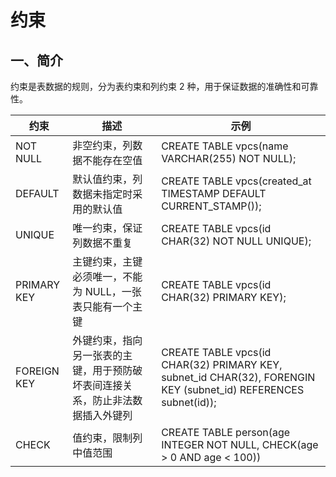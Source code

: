 # 约束
## 一、简介
约束是表数据的规则，分为表约束和列约束 2 种，用于保证数据的准确性和可靠性。

约束 | 描述 | 示例
---- | ---- | ----
NOT NULL | 非空约束，列数据不能存在空值 | CREATE TABLE vpcs(name VARCHAR(255) NOT NULL);
DEFAULT | 默认值约束，列数据未指定时采用的默认值 |  CREATE TABLE vpcs(created_at TIMESTAMP DEFAULT CURRENT_STAMP());
UNIQUE | 唯一约束，保证列数据不重复 | CREATE TABLE vpcs(id CHAR(32) NOT NULL UNIQUE);
PRIMARY KEY | 主键约束，主键必须唯一，不能为 NULL，一张表只能有一个主键 | CREATE TABLE vpcs(id CHAR(32) PRIMARY KEY);
FOREIGN KEY | 外键约束，指向另一张表的主键，用于预防破坏表间连接关系，防止非法数据插入外键列 | CREATE TABLE vpcs(id CHAR(32) PRIMARY KEY, subnet_id CHAR(32), FORENGIN KEY (subnet_id) REFERENCES subnet(id));
CHECK | 值约束，限制列中值范围 | CREATE TABLE person(age INTEGER NOT NULL, CHECK(age > 0 AND age < 100))